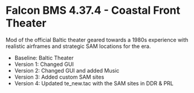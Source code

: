 # Falcon BMS 4.37.4 - Coastal Front Theater
Mod of the official Baltic theater geared towards a 1980s experience with realistic airframes and strategic SAM locations for the era.

- Baseline: Baltic Theater
- Version 1: Changed GUI
- Version 2: Changed GUI and added Music
- Version 3: Added custom SAM sites
- Version 4: Updated te_new.tac with the SAM sites in DDR & PRL